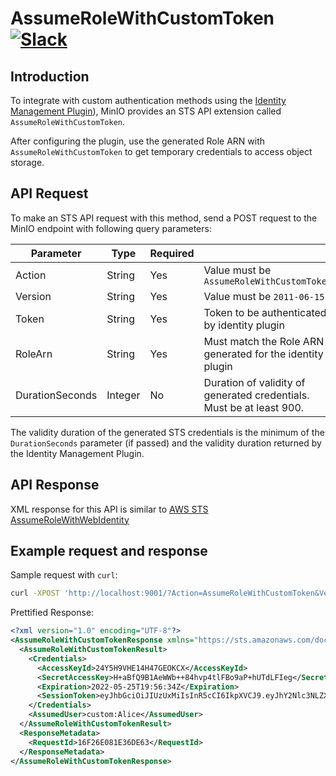 # AssumeRoleWithCustomToken [![Slack](https://slack.min.io/slack?type=svg)](https://slack.min.io)

## Introduction

To integrate with custom authentication methods using the [Identity Management Plugin](../iam/identity-management-plugin.md)), MinIO provides an STS API extension called `AssumeRoleWithCustomToken`.

After configuring the plugin, use the generated Role ARN with `AssumeRoleWithCustomToken` to get temporary credentials to access object storage.

## API Request

To make an STS API request with this method, send a POST request to the MinIO endpoint with following query parameters:

| Parameter       | Type    | Required |                                                                      |
|-----------------|---------|----------|----------------------------------------------------------------------|
| Action          | String  | Yes      | Value must be `AssumeRoleWithCustomToken`                         |
| Version         | String  | Yes      | Value must be `2011-06-15`                                           |
| Token           | String  | Yes      | Token to be authenticated by identity plugin                         |
| RoleArn         | String  | Yes      | Must match the Role ARN generated for the identity plugin            |
| DurationSeconds | Integer | No       | Duration of validity of generated credentials. Must be at least 900. |

The validity duration of the generated STS credentials is the minimum of the `DurationSeconds` parameter (if passed) and the validity duration returned by the Identity Management Plugin.

## API Response

XML response for this API is similar to [AWS STS AssumeRoleWithWebIdentity](https://docs.aws.amazon.com/STS/latest/APIReference/API_AssumeRoleWithWebIdentity.html#API_AssumeRoleWithWebIdentity_ResponseElements)

## Example request and response

Sample request with `curl`:

```sh
curl -XPOST 'http://localhost:9001/?Action=AssumeRoleWithCustomToken&Version=2011-06-15&Token=aaa&RoleArn=arn:minio:iam:::role/idmp-vGxBdLkOc8mQPU1-UQbBh-yWWVQ'
```

Prettified Response:

```xml
<?xml version="1.0" encoding="UTF-8"?>
<AssumeRoleWithCustomTokenResponse xmlns="https://sts.amazonaws.com/doc/2011-06-15/">
  <AssumeRoleWithCustomTokenResult>
    <Credentials>
      <AccessKeyId>24Y5H9VHE14H47GEOKCX</AccessKeyId>
      <SecretAccessKey>H+aBfQ9B1AeWWb++84hvp4tlFBo9aP+hUTdLFIeg</SecretAccessKey>
      <Expiration>2022-05-25T19:56:34Z</Expiration>
      <SessionToken>eyJhbGciOiJIUzUxMiIsInR5cCI6IkpXVCJ9.eyJhY2Nlc3NLZXkiOiIyNFk1SDlWSEUxNEg0N0dFT0tDWCIsImV4cCI6MTY1MzUwODU5NCwiZ3JvdXBzIjpbImRhdGEtc2NpZW5jZSJdLCJwYXJlbnQiOiJjdXN0b206QWxpY2UiLCJyb2xlQXJuIjoiYXJuOm1pbmlvOmlhbTo6OnJvbGUvaWRtcC14eHgiLCJzdWIiOiJjdXN0b206QWxpY2UifQ.1tO1LmlUNXiy-wl-ZbkJLWTpaPlhaGqHehsi21lNAmAGCImHHsPb-GA4lRq6GkvHAODN5ZYCf_S-OwpOOdxFwA</SessionToken>
    </Credentials>
    <AssumedUser>custom:Alice</AssumedUser>
  </AssumeRoleWithCustomTokenResult>
  <ResponseMetadata>
    <RequestId>16F26E081E36DE63</RequestId>
  </ResponseMetadata>
</AssumeRoleWithCustomTokenResponse>
```
